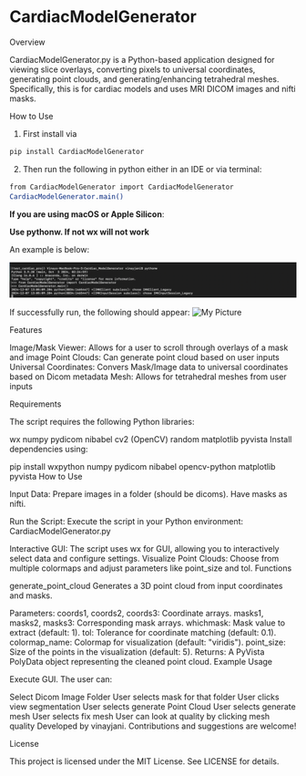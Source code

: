 # CardiacModelGenerator


Overview

CardiacModelGenerator.py is a Python-based application designed for viewing slice overlays, converting pixels to universal coordinates, generating point clouds, and generating/enhancing tetrahedral meshes. Specifically, this is for cardiac models and uses MRI DICOM images and nifti masks.


How to Use

1. First install via 

```bash
pip install CardiacModelGenerator
```
2.  Then run the following in python either in an IDE or via terminal: 

```bash 
from CardiacModelGenerator import CardiacModelGenerator 
CardiacModelGenerator.main()
```

__If you are using macOS or Apple Silicon__: 

__Use pythonw. If not wx will not work__

An example is below: 

![My Picture](MarkdownPictures/Example1.png)

If successfully run, the following should appear: 
![My Picture](MarkdownPictures/Example2.png)




Features

Image/Mask Viewer: Allows for a user to scroll through overlays of a mask and image Point Clouds: Can generate point cloud based on user inputs Universal Coordinates: Convers Mask/Image data to universal coordinates based on Dicom metadata Mesh: Allows for tetrahedral meshes from user inputs

Requirements

The script requires the following Python libraries:

wx numpy pydicom nibabel cv2 (OpenCV) random matplotlib pyvista Install dependencies using:

pip install wxpython numpy pydicom nibabel opencv-python matplotlib pyvista How to Use

Input Data: Prepare images in a folder (should be dicoms). Have masks as nifti.

Run the Script: Execute the script in your Python environment: CardiacModelGenerator.py

Interactive GUI: The script uses wx for GUI, allowing you to interactively select data and configure settings. Visualize Point Clouds: Choose from multiple colormaps and adjust parameters like point_size and tol. Functions

generate_point_cloud Generates a 3D point cloud from input coordinates and masks.

Parameters: coords1, coords2, coords3: Coordinate arrays. masks1, masks2, masks3: Corresponding mask arrays. whichmask: Mask value to extract (default: 1). tol: Tolerance for coordinate matching (default: 0.1). colormap_name: Colormap for visualization (default: "viridis"). point_size: Size of the points in the visualization (default: 5). Returns: A PyVista PolyData object representing the cleaned point cloud. Example Usage

Execute GUI. The user can:

Select Dicom Image Folder
User selects mask for that folder
User clicks view segmentation
User selects generate Point Cloud
User selects generate mesh
User selects fix mesh
User can look at quality by clicking mesh quality
Developed by vinayjani. Contributions and suggestions are welcome!

License

This project is licensed under the MIT License. See LICENSE for details.